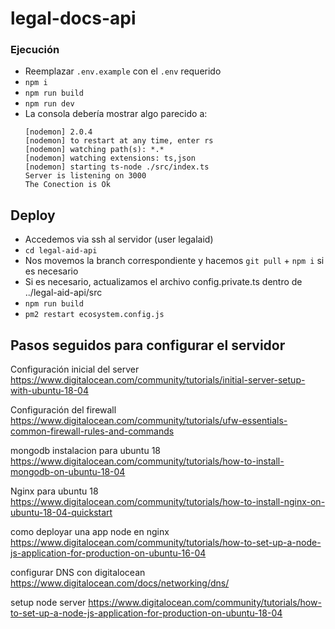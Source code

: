 # legal-docs-api

### Ejecución

- Reemplazar `.env.example` con el `.env` requerido
- `npm i`
- `npm run build`
- `npm run dev`
- La consola debería mostrar algo parecido a:
    ```
    [nodemon] 2.0.4
    [nodemon] to restart at any time, enter rs
    [nodemon] watching path(s): *.*
    [nodemon] watching extensions: ts,json
    [nodemon] starting ts-node ./src/index.ts
    Server is listening on 3000
    The Conection is Ok
    ```


## Deploy

- Accedemos via ssh al servidor (user legalaid)
- `cd legal-aid-api`
- Nos movemos la branch correspondiente y hacemos `git pull` + `npm i` si es necesario
- Si es necesario, actualizamos el archivo config.private.ts dentro de ../legal-aid-api/src
- `npm run build`
- `pm2 restart ecosystem.config.js`


## Pasos seguidos para configurar el servidor

Configuración inicial del server
https://www.digitalocean.com/community/tutorials/initial-server-setup-with-ubuntu-18-04

Configuración del firewall
https://www.digitalocean.com/community/tutorials/ufw-essentials-common-firewall-rules-and-commands

mongodb instalacion para ubuntu 18
https://www.digitalocean.com/community/tutorials/how-to-install-mongodb-on-ubuntu-18-04

Nginx para ubuntu 18
https://www.digitalocean.com/community/tutorials/how-to-install-nginx-on-ubuntu-18-04-quickstart

como deployar una app node en nginx
https://www.digitalocean.com/community/tutorials/how-to-set-up-a-node-js-application-for-production-on-ubuntu-16-04

configurar DNS con digitalocean
https://www.digitalocean.com/docs/networking/dns/

setup node server 
https://www.digitalocean.com/community/tutorials/how-to-set-up-a-node-js-application-for-production-on-ubuntu-18-04


